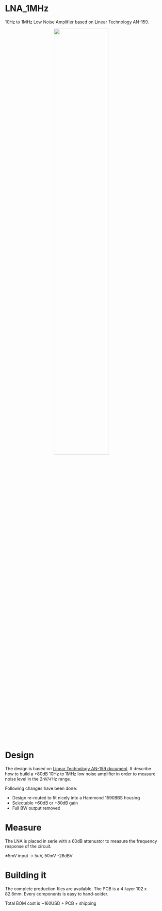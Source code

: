 # LNA_1MHz
10Hz to 1MHz Low Noise Amplifier based on Linear Technology AN-159.

<p align="center">
<img src="https://github.com/H4w4k4/LNA_1MHz/assets/108990189/98a81adf-c990-49a4-b7a2-542d2d366905" width=60%/>
</p>


# Design
The design is based on [Linear Technology AN-159 document](https://www.analog.com/en/resources/app-notes/an-159.html#author). It describe how to build a +80dB 10Hz to 1MHz low noise amplifier in order to measure noise level in the 2nV/√Hz range.

Following changes have been done:
+ Design re-routed to fit nicely into a Hammond 1590BBS housing
+ Selectable +60dB or +80dB gain
+ Full BW output removed

# Measure
The LNA is placed in serie with a 60dB attenuator to measure the frequency response of the circuit.



±5mV input -> 5uV, 50mV -28dBV

# Building it
The complete production files are available. The PCB is a 4-layer 102 x 82.6mm. Every components is easy to hand-solder.

Total BOM cost is ~160USD + PCB + shipping

